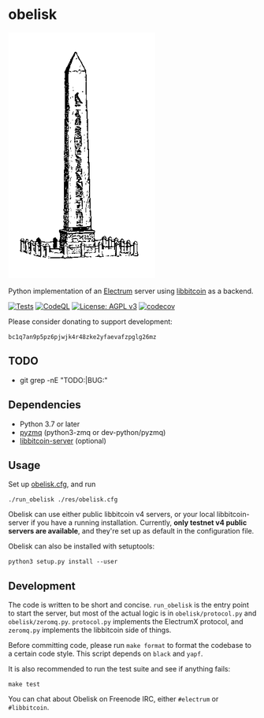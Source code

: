 obelisk
=======

![obelisk](res/obelisk.png)

Python implementation of an [Electrum](https://electrum.org) server
using [libbitcoin](https://libbitcoin.info) as a backend.

[![Tests](https://github.com/parazyd/obelisk/actions/workflows/py.yaml/badge.svg)](https://github.com/parazyd/obelisk/actions/workflows/py.yaml)
[![CodeQL](https://github.com/parazyd/obelisk/actions/workflows/codeql-analysis.yml/badge.svg)](https://github.com/parazyd/obelisk/actions/workflows/codeql-analysis.yml)
[![License: AGPL v3](https://img.shields.io/badge/License-AGPL%20v3-blue.svg)](LICENSE)
[![codecov](https://codecov.io/gh/parazyd/obelisk/branch/master/graph/badge.svg?token=JL5FKYM9IX)](https://codecov.io/gh/parazyd/obelisk)

Please consider donating to support development:

```
bc1q7an9p5pz6pjwjk4r48zke2yfaevafzpglg26mz
```


TODO
----

* git grep -nE "TODO:|BUG:"


Dependencies
------------

* Python 3.7 or later
* [pyzmq](https://pypi.org/project/pyzmq/) (python3-zmq or dev-python/pyzmq)
* [libbitcoin-server](https://github.com/libbitcoin/libbitcoin-server) (optional)


Usage
-----

Set up [obelisk.cfg](res/obelisk.cfg), and run

```
./run_obelisk ./res/obelisk.cfg
```

Obelisk can use either public libbitcoin v4 servers, or your local
libbitcoin-server if you have a running installation. Currently,
**only testnet v4 public servers are available**, and they're set up
as default in the configuration file.

Obelisk can also be installed with setuptools:

```
python3 setup.py install --user
```


Development
-----------

The code is written to be short and concise. `run_obelisk` is the
entry point to start the server, but most of the actual logic is
in `obelisk/protocol.py` and `obelisk/zeromq.py`. `protocol.py`
implements the ElectrumX protocol, and `zeromq.py` implements the
libbitcoin side of things.

Before committing code, please run `make format` to format the codebase
to a certain code style. This script depends on `black` and `yapf`.

It is also recommended to run the test suite and see if anything
fails:

```
make test
```

You can chat about Obelisk on Freenode IRC, either `#electrum` or
`#libbitcoin`.
